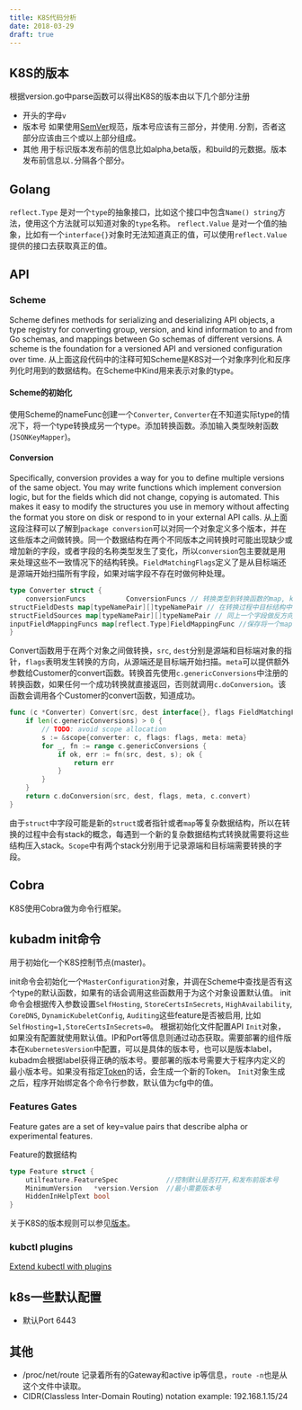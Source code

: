 ```yaml
---
title: K8S代码分析
date: 2018-03-29
draft: true
---
```


## K8S的<a name="version">版本</a>

根据version.go中parse函数可以得出K8S的版本由以下几个部分注册

* 开头的字母`v`
* 版本号 如果使用[SemVer](https://semver.org/lang/zh-CN/)规范，版本号应该有三部分，并使用`.`分割，否者这部分应该由三个或以上部分组成。
* 其他 用于标识版本发布前的信息比如alpha,beta版，和build的元数据。版本发布前信息以`.`分隔各个部分。

## Golang

`reflect.Type` 是对一个`type`的抽象接口，比如这个接口中包含`Name() string`方法，使用这个方法就可以知道对象的`type`名称。
`reflect.Value` 是对一个值的抽象，比如有一个`interface{}`对象时无法知道真正的值，可以使用`reflect.Value`提供的接口去获取真正的值。

## API

### Scheme

Scheme defines methods for serializing and deserializing API objects, a type registry for converting group, version, and kind information to and from Go schemas, and mappings between Go schemas of different versions. A scheme is the foundation for a versioned API and versioned configuration over time.
从上面这段代码中的注释可知Scheme是K8S对一个对象序列化和反序列化时用到的数据结构。在Scheme中Kind用来表示对象的type。

#### Scheme的初始化

使用Scheme的nameFunc创建一个`Converter`, `Converter`在不知道实际type的情况下，将一个type转换成另一个type。添加转换函数。添加输入类型映射函数(`JSONKeyMapper`)。

#### Conversion

Specifically, conversion provides a way for you to define multiple versions of the same object. You may write functions which implement conversion logic, but for the fields which did not change, copying is automated. This makes it easy to modify the structures you use in memory without affecting the format you store on disk or respond to in your external API calls.
从上面这段注释可以了解到`package conversion`可以对同一个对象定义多个版本，并在这些版本之间做转换。同一个数据结构在两个不同版本之间转换时可能出现缺少或增加新的字段，或者字段的名称类型发生了变化，所以`conversion`包主要就是用来处理这些不一致情况下的结构转换。`FieldMatchingFlags`定义了是从目标端还是源端开始扫描所有字段，如果对端字段不存在时做何种处理。

```go
type Converter struct {
	conversionFuncs          ConversionFuncs // 转换类型到转换函数的map, key为源和目标type，value为转换函数
structFieldDests map[typeNamePair][]typeNamePair // 在转换过程中目标结构中的字段可以由源结构中的哪些(由一个list组成)字段(字段名称，和类型）转换
structFieldSources map[typeNamePair][]typeNamePair // 同上一个字段做反方向处理
inputFieldMappingFuncs map[reflect.Type]FieldMappingFunc //保存将一个map映射为struct的函数
}
```

Convert函数用于在两个对象之间做转换，`src`, `dest`分别是源端和目标端对象的指针，`flags`表明发生转换的方向，从源端还是目标端开始扫描。`meta`可以提供额外参数给Customer的convert函数。转换首先使用`c.genericConversions`中注册的转换函数，如果任何一个成功转换就直接返回，否则就调用`c.doConversion`。该函数会调用各个Customer的convert函数，知道成功。

```go
func (c *Converter) Convert(src, dest interface{}, flags FieldMatchingFlags, meta *Meta) error {
	if len(c.genericConversions) > 0 {
		// TODO: avoid scope allocation
		s := &scope{converter: c, flags: flags, meta: meta}
		for _, fn := range c.genericConversions {
			if ok, err := fn(src, dest, s); ok {
				return err
			}
		}
	}
	return c.doConversion(src, dest, flags, meta, c.convert)
}
```

由于`struct`中字段可能是新的`struct`或者指针或者`map`等复杂数据结构，所以在转换的过程中会有stack的概念，每遇到一个新的复杂数据结构式转换就需要将这些结构压入stack。`Scope`中有两个stack分别用于记录源端和目标端需要转换的字段。

## Cobra
K8S使用Cobra做为命令行框架。

## kubadm init命令
用于初始化一个K8S控制节点(master)。

init命令会初始化一个`MasterConfiguration`对象，并调在Scheme中查找是否有这个type的默认函数，如果有的话会调用这些函数用于为这个对象设置默认值。
init命令会根据传入参数设置`SelfHosting`, `StoreCertsInSecrets`, `HighAvailability`, `CoreDNS`, `DynamicKubeletConfig`, `Auditing`这些feature是否被启用, 比如`SelfHosting=1,StoreCertsInSecrets=0`。
根据初始化文件配置API `Init`对象，如果没有配置就使用默认值。IP和Port等信息则通过动态获取。需要部署的组件版本在`KubernetesVersion`中配置，可以是具体的版本号，也可以是版本label，kubadm会根据label获得正确的版本号。要部署的版本号需要大于程序内定义的最小版本号。如果没有指定[Token](https://kubernetes.io/docs/reference/setup-tools/kubeadm/kubeadm-token/)的话，会生成一个新的Token。
`Init`对象生成之后，程序开始绑定各个命令行参数，默认值为cfg中的值。

### Features Gates
Feature gates are a set of key=value pairs that describe alpha or experimental features.


Feature的数据结构

```go
type Feature struct {
	utilfeature.FeatureSpec            //控制默认是否打开,和发布前版本号
	MinimumVersion   *version.Version  //最小需要版本号
	HiddenInHelpText bool
}
```

关于K8S的版本规则可以参见[版本](#version)。

### kubctl plugins

[Extend kubectl with plugins](https://kubernetes.io/docs/tasks/extend-kubectl/kubectl-plugins/)

## k8s一些默认配置

* 默认Port 6443

## 其他

*  /proc/net/route 记录着所有的Gateway和active ip等信息，`route -n`也是从这个文件中读取。
* CIDR(Classless Inter-Domain Routing) notation example: 192.168.1.15/24
